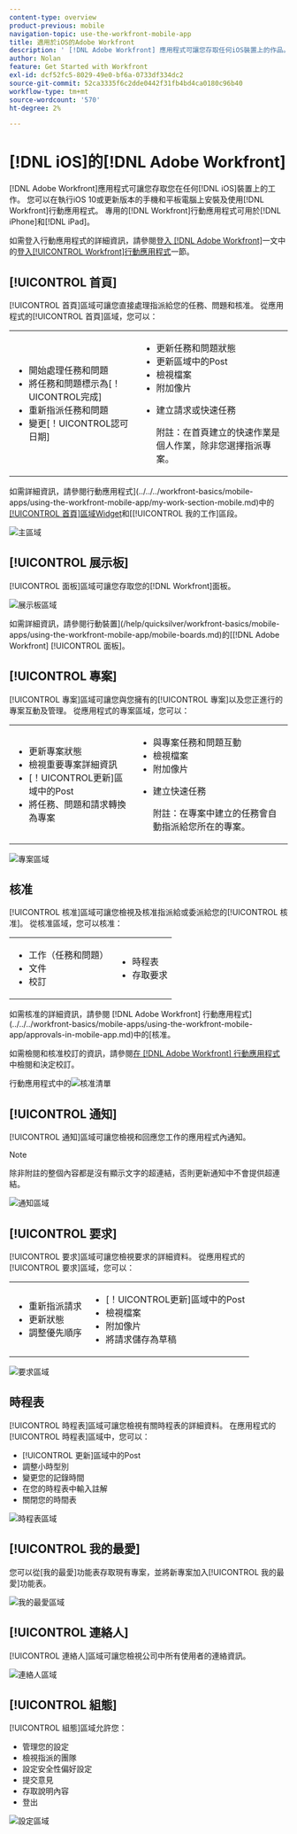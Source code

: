 ```yaml
---
content-type: overview
product-previous: mobile
navigation-topic: use-the-workfront-mobile-app
title: 適用於iOS的Adobe Workfront
description: ' [!DNL Adobe Workfront] 應用程式可讓您存取任何iOS裝置上的作品。 您可以在執行iOS 10或更新版本的手機和平板電腦上安裝及使用 [!DNL Workfront] 行動應用程式。 專用的 [!DNL Workfront] 行動應用程式可用於iPhone和iPad。'
author: Nolan
feature: Get Started with Workfront
exl-id: dcf52fc5-8029-49e0-bf6a-0733df334dc2
source-git-commit: 52ca3335f6c2dde0442f31fb4bd4ca0180c96b40
workflow-type: tm+mt
source-wordcount: '570'
ht-degree: 2%

---
```


# [!DNL iOS]的[!DNL Adobe Workfront]

[!DNL Adobe Workfront]應用程式可讓您存取您在任何[!DNL iOS]裝置上的工作。 您可以在執行iOS 10或更新版本的手機和平板電腦上安裝及使用[!DNL Workfront]行動應用程式。 專用的[!DNL Workfront]行動應用程式可用於[!DNL iPhone]和[!DNL iPad]。

如需登入行動應用程式的詳細資訊，請參閱[登入 [!DNL Adobe Workfront]](../../../workfront-basics/manage-your-account-and-profile/managing-your-workfront-account/log-in-to-workfront.md)一文中的[登入[!UICONTROL Workfront]行動應用程式](../../../workfront-basics/manage-your-account-and-profile/managing-your-workfront-account/log-in-to-workfront.md#log)一節。

## [!UICONTROL 首頁]

[!UICONTROL 首頁]區域可讓您直接處理指派給您的任務、問題和核准。 從應用程式的[!UICONTROL 首頁]區域，您可以：

<table style="table-layout:auto"> 
 <col> 
 <col> 
 <tbody> 
  <tr> 
   <td> 
    <ul> 
     <li>開始處理任務和問題</li> 
     <li>將任務和問題標示為[！UICONTROL完成]</li> 
     <li>重新指派任務和問題</li> 
     <li>變更[！UICONTROL認可日期]</li> 
    </ul> </td> 
   <td> 
    <ul> 
     <li>更新任務和問題狀態</li> 
     <li>更新區域中的Post</li> 
     <li>檢視檔案</li> 
     <li>附加像片</li> 
     <li> <p>建立請求或快速任務</p> <p>附註：在首頁建立的快速作業是個人作業，除非您選擇指派專案。</p> </li> 
    </ul> </td> 
  </tr> 
 </tbody> 
</table>

如需詳細資訊，請參閱行動應用程式](../../../workfront-basics/mobile-apps/using-the-workfront-mobile-app/my-work-section-mobile.md)中的[[!UICONTROL 首頁]區域Widget](../../../workfront-basics/mobile-apps/using-the-workfront-mobile-app/home-area-widgets-mobile.md)和[[!UICONTROL 我的工作]區段。

![主區域](assets/mobile-home-area.png)

## [!UICONTROL 展示板]

[!UICONTROL 面板]區域可讓您存取您的[!DNL Workfront]面板。

![展示板區域](assets/mobile-all-boards-displayed.png)

如需詳細資訊，請參閱行動裝置](/help/quicksilver/workfront-basics/mobile-apps/using-the-workfront-mobile-app/mobile-boards.md)的[[!DNL Adobe Workfront] [!UICONTROL 面板]。

## [!UICONTROL 專案]

[!UICONTROL 專案]區域可讓您與您擁有的[!UICONTROL 專案]以及您正進行的專案互動及管理。 從應用程式的專案區域，您可以：

<table style="table-layout:auto"> 
 <col> 
 <col> 
 <tbody> 
  <tr> 
   <td> 
    <ul> 
     <li>更新專案狀態</li> 
     <li>檢視重要專案詳細資訊</li> 
     <li>[！UICONTROL更新]區域中的Post</li> 
     <li>將任務、問題和請求轉換為專案</li> 
    </ul> </td> 
   <td> 
    <ul> 
     <li>與專案任務和問題互動</li> 
     <li>檢視檔案</li> 
     <li>附加像片</li> 
     <li> <p>建立快速任務</p> <p>附註：在專案中建立的任務會自動指派給您所在的專案。 </p> </li> 
    </ul> </td> 
  </tr> 
 </tbody> 
</table>

![專案區域](assets/mobile-projects-area.png)

## 核准

[!UICONTROL 核准]區域可讓您檢視及核准指派給或委派給您的[!UICONTROL 核准]。 從核准區域，您可以核准：

<table style="table-layout:auto">
 <col>
 <col>
 <tbody>
  <tr>
   <td>
    <ul>
     <li>工作（任務和問題）</li>
     <li>文件</li>
     <li>校訂 </li>
    </ul> </td>
   <td>
    <ul>
     <li>時程表</li>
     <li>存取要求</li>
    </ul> </td>
  </tr>
 </tbody>
</table>

如需核准的詳細資訊，請參閱 [!DNL Adobe Workfront] 行動應用程式](../../../workfront-basics/mobile-apps/using-the-workfront-mobile-app/approvals-in-mobile-app.md)中的[核准。

如需檢閱和核准校訂的資訊，請參閱[在 [!DNL Adobe Workfront] 行動應用程式](../../../workfront-basics/mobile-apps/using-the-workfront-mobile-app/work-with-proofs-in-mobile-app.md)中檢閱和決定校訂。

行動應用程式中的![核准清單](assets/mobile-approvals-adobe-350x574.png)

## [!UICONTROL 通知]

[!UICONTROL 通知]區域可讓您檢視和回應您工作的應用程式內通知。

>[!NOTE]
>除非附註的整個內容都是沒有顯示文字的超連結，否則更新通知中不會提供超連結。

![通知區域](assets/mobile-notifications-area.png)

## [!UICONTROL 要求]

[!UICONTROL 要求]區域可讓您檢視要求的詳細資料。 從應用程式的[!UICONTROL 要求]區域，您可以：

<table style="table-layout:auto">
 <col>
 <col>
 <tbody>
  <tr>
   <td>
    <ul>
     <li>重新指派請求</li>
     <li>更新狀態</li>
     <li>調整優先順序</li>
    </ul> </td>
   <td>
    <ul>
     <li>[！UICONTROL更新]區域中的Post</li>
     <li>檢視檔案</li>
     <li>附加像片</li>
     <li>將請求儲存為草稿</li>
    </ul> </td>
  </tr>
 </tbody>
</table>

![要求區域](assets/mobile-requests-area.png)

## 時程表

[!UICONTROL 時程表]區域可讓您檢視有關時程表的詳細資料。 在應用程式的[!UICONTROL 時程表]區域中，您可以：

* [!UICONTROL 更新]區域中的Post
* 調整小時型別
* 變更您的記錄時間
* 在您的時程表中輸入註解
* 關閉您的時間表

![時程表區域](assets/mobile-timesheets-area.png)

## [!UICONTROL 我的最愛]

您可以從[我的最愛]功能表存取現有專案，並將新專案加入[!UICONTROL 我的最愛]功能表。

![我的最愛區域](assets/mobile-favorites-area.png)

## [!UICONTROL 連絡人]

[!UICONTROL 連絡人]區域可讓您檢視公司中所有使用者的連絡資訊。

![連絡人區域](assets/mobile-contacts-area.png)

## [!UICONTROL 組態]

[!UICONTROL 組態]區域允許您：

* 管理您的設定
* 檢視指派的團隊
* 設定安全性偏好設定
* 提交意見
* 存取說明內容
* 登出

![設定區域](assets/ios-configuration-area.png)
